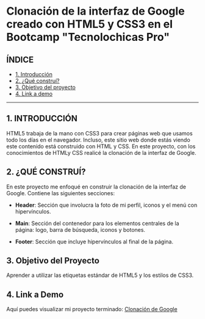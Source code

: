 # Clonación de la interfaz de Google creado con HTML5 y CSS3 en el Bootcamp "Tecnolochicas Pro"

## **ÍNDICE**

* [1. Introducción](#)
* [2. ¿Qué construí?](#)
* [3. Objetivo del proyecto](#)
* [4. Link a demo](#)

****

## 1. INTRODUCCIÓN

HTML5 trabaja de la mano con CSS3 para crear páginas web que usamos todo los días en el navegador. Incluso, este sitio web donde estás viendo este contenido está construido con HTML y CSS. En este proyecto, con los conocimientos de HTMLy CSS realicé la clonación de la interfaz de Google.

## 2. ¿QUÉ CONSTRUÍ?

En este proyecto me enfoqué en construir la clonación de la interfaz de Google. Contiene las siguientes secciones:

* **Header**: Sección que involucra la foto de mi perfil, iconos y el menú con hipervínculos.

* **Main**: Sección del contenedor para los elementos centrales de la página: logo, barra de búsqueda, iconos y botones.

* **Footer**: Sección que incluye hipervínculos al final de la página.

## 3. Objetivo del Proyecto
Aprender a utilizar las etiquetas estándar de HTML5 y los estilos de CSS3.

## 4. Link a Demo
Aquí puedes visualizar mi proyecto terminado: [Clonación de Google](#)
